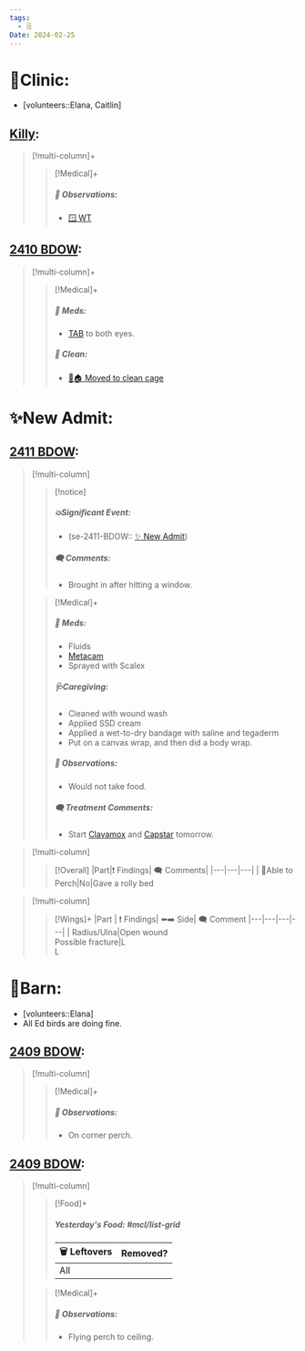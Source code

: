 ```yaml
---
tags:
  - 🗒️
Date: 2024-02-25
---
```


# 🏥Clinic:
- [volunteers::Elana, Caitlin]

## [Killy](../RARE%20Birds/Ed%20Birds/Killy.md):
> [!multi-column]+
>
>> [!Medical]+
>> ##### 🔭 Observations:
>> - [🪟 WT](../Admin/Codes/Window%20time.md)

## [2410 BDOW](../RARE%20Birds/2410%20BDOW.md):
> [!multi-column]+
>
>> [!Medical]+
>> ##### 💊 Meds:
>> - [TAB](../Admin/Codes/Medication/Triple%20Antibiotic.md) to both eyes.
>>
>>##### 🫧 Clean:
>> - [🧼🏠 Moved to clean cage](../Admin/Codes/Moved%20to%20clean%20cage.md)

# ✨New Admit:

## [2411 BDOW](../RARE%20Birds/2411%20BDOW.md):
> [!multi-column]
>
>> [!notice]
>> ##### 💥Significant Event:
>> - (se-2411-BDOW:: [✨ New Admit](../Admin/Codes/New%20Admit.md))
>>
>>##### 🗨️ Comments:
>>- Brought in after hitting a window.
>
>> [!Medical]+
>> ##### 💊 Meds:
>> - Fluids
>> - [Metacam](../Admin/Codes/Medication/Metacam.md)
>> - Sprayed with Scalex
>>
>> ##### 🩺Caregiving:
>> - Cleaned with wound wash
>> - Applied SSD cream
>> - Applied a wet-to-dry bandage with saline and tegaderm
>> - Put on a canvas wrap, and then did a body wrap.
>>
>> ##### 🔭 Observations:
>> - Would not take food.
>>
>> ##### 🗨️ Treatment Comments:
>> - Start [Clavamox](../Admin/Codes/Medication/Clavamox.md) and [Capstar](../Admin/Codes/Medication/Capstar.md) tomorrow.
>

> [!multi-column]
>
>> [!Overall]
>>|Part|❗ Findings| 🗨️ Comments|
>>|---|---|---|
>>| 🧍Able to Perch|No|Gave a rolly bed

> [!multi-column]
>> [!Wings]+
>>|Part | ❗ Findings| ⬅️➡️ Side| 🗨️ Comment
>>|---|---|---|---|
>>| Radius/Ulna|Open wound<br>Possible fracture|L<br>L

# 🏡Barn:
- [volunteers::Elana]
- All Ed birds are doing fine.

## [2409 BDOW](../RARE%20Birds/2409%20BDOW.md):
> [!multi-column]
>
>> [!Medical]+
>> ##### 🔭 Observations:
>> - On corner perch.

## [2409 BDOW](../RARE%20Birds/2409%20BDOW.md):
> [!multi-column]
>
>> [!Food]+
>> ##### Yesterday's Food: #mcl/list-grid
>> |🗑️ Leftovers| Removed?
>> |---|---|
>>|All|
>
>> [!Medical]+
>> ##### 🔭 Observations:
>> - Flying perch to ceiling.

